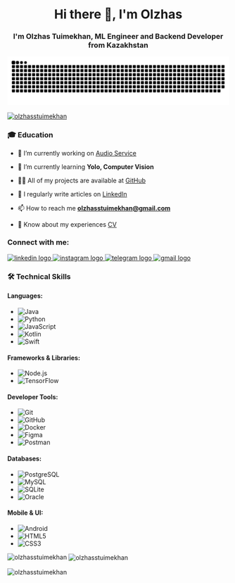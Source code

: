 <h1 align="center">Hi there 👋, I'm Olzhas</h1>
<h3 align="center">I'm Olzhas Tuimekhan, ML Engineer and Backend Developer from Kazakhstan</h3>


<picture>
  <source media="(prefers-color-scheme: dark)" srcset="https://raw.githubusercontent.com/OlzhassTuimekhan/OlzhassTuimekhan/output/github-contribution-grid-snake-dark.svg" />
  <img alt="snake" src="https://raw.githubusercontent.com/OlzhassTuimekhan/OlzhassTuimekhan/output/github-contribution-grid-snake.svg" />
</picture>


<p align="left"> <a href="https://github.com/ryo-ma/github-profile-trophy"><img src="https://github-profile-trophy.vercel.app/?username=olzhasstuimekhan" alt="olzhasstuimekhan" /></a> </p>

<h3 align="left">🎓 Education</h3>

- 🔭 I’m currently working on [Audio Service](https://github.com/OlzhassTuimekhan/Bizdin-Audio)

- 🌱 I’m currently learning **Yolo, Computer Vision**

- 👨‍💻 All of my projects are available at [GitHub](https://github.com/OlzhassTuimekhan)

- 📝 I regularly write articles on [LinkedIn](https://www.linkedin.com/in/olzhas-tuimekhan-361142300/)

- 📫 How to reach me **olzhasstuimekhan@gmail.com**

- 📄 Know about my experiences [CV](https://drive.google.com/drive/folders/13soCe6c4Y9WNuRsrxaPj1J1QG4bVGLxJ)

<h3 align="left">Connect with me:</h3>
<div align="left">
  <a href="https://www.linkedin.com/in/olzhas-tuimekhan-361142300/" target="_blank">
    <img src="https://raw.githubusercontent.com/maurodesouza/profile-readme-generator/master/src/assets/icons/social/linkedin/default.svg" width="52" height="40" alt="linkedin logo"  />
  </a>
  <a href="https://www.instagram.com/olzhasstt/" target="_blank">
    <img src="https://raw.githubusercontent.com/maurodesouza/profile-readme-generator/master/src/assets/icons/social/instagram/default.svg" width="52" height="40" alt="instagram logo"  />
  </a>
  <a href="https://t.me/olzhasstt" target="_blank">
    <img src="https://raw.githubusercontent.com/maurodesouza/profile-readme-generator/master/src/assets/icons/social/telegram/default.svg" width="52" height="40" alt="telegram logo"  />
  </a>
  <a href="mailto:olzhasstuimekhan@gmail.com" target="_blank">
    <img src="https://raw.githubusercontent.com/maurodesouza/profile-readme-generator/master/src/assets/icons/social/gmail/default.svg" width="52" height="40" alt="gmail logo"  />
  </a>
</div>

###

<div align="left">
</div>

### 🛠️ Technical Skills

#### Languages:
- ![Java](https://img.shields.io/badge/Java-007396?style=flat&logo=java&logoColor=white)
- ![Python](https://img.shields.io/badge/Python-3776AB?style=flat&logo=python&logoColor=white)
- ![JavaScript](https://img.shields.io/badge/JavaScript-F7DF1E?style=flat&logo=javascript&logoColor=black)
- ![Kotlin](https://img.shields.io/badge/Kotlin-7F52FF?style=flat&logo=kotlin&logoColor=white)
- ![Swift](https://img.shields.io/badge/Swift-FA7343?style=flat&logo=swift&logoColor=white)

#### Frameworks & Libraries:
- ![Node.js](https://img.shields.io/badge/Node.js-339933?style=flat&logo=node.js&logoColor=white)
- ![TensorFlow](https://img.shields.io/badge/TensorFlow-FF6F00?style=flat&logo=tensorflow&logoColor=white)

#### Developer Tools:
- ![Git](https://img.shields.io/badge/Git-F05032?style=flat&logo=git&logoColor=white)
- ![GitHub](https://img.shields.io/badge/GitHub-181717?style=flat&logo=github&logoColor=white)
- ![Docker](https://img.shields.io/badge/Docker-2496ED?style=flat&logo=docker&logoColor=white)
- ![Figma](https://img.shields.io/badge/Figma-F24E1E?style=flat&logo=figma&logoColor=white)
- ![Postman](https://img.shields.io/badge/Postman-FF6C37?style=flat&logo=postman&logoColor=white)

#### Databases:
- ![PostgreSQL](https://img.shields.io/badge/PostgreSQL-4169E1?style=flat&logo=postgresql&logoColor=white)
- ![MySQL](https://img.shields.io/badge/MySQL-4479A1?style=flat&logo=mysql&logoColor=white)
- ![SQLite](https://img.shields.io/badge/SQLite-003B57?style=flat&logo=sqlite&logoColor=white)
- ![Oracle](https://img.shields.io/badge/Oracle-F80000?style=flat&logo=oracle&logoColor=white)

#### Mobile & UI:
- ![Android](https://img.shields.io/badge/Android-3DDC84?style=flat&logo=android&logoColor=white)
- ![HTML5](https://img.shields.io/badge/HTML5-E34F26?style=flat&logo=html5&logoColor=white)
- ![CSS3](https://img.shields.io/badge/CSS3-1572B6?style=flat&logo=css3&logoColor=white)


<p><img align="left" src="https://github-readme-stats.vercel.app/api/top-langs?username=olzhasstuimekhan&show_icons=true&locale=en&layout=compact" alt="olzhasstuimekhan" /></p>

<p>&nbsp;<img align="center" src="https://github-readme-stats.vercel.app/api?username=olzhasstuimekhan&show_icons=true&locale=en" alt="olzhasstuimekhan" /></p>

<p><img align="center" src="https://github-readme-streak-stats.herokuapp.com/?user=olzhasstuimekhan&" alt="olzhasstuimekhan" /></p>

